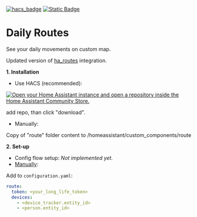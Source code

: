 [![hacs_badge](https://img.shields.io/badge/HACS-Custom-orange.svg)](https://github.com/custom-components/hacs)
[![Static Badge](https://img.shields.io/badge/Donate-ЮMoney-darkviolet?style=flat)](https://yoomoney.ru/fundraise/1B4FAD8FDBD.250626)
# Daily Routes

<p>See your daily movements on custom map.</p>

Updated version of [ha_routes](https://github.com/mavrikkk/ha_routes) integration.

<p><b>1. Installation</b></p>

- Use HACS (recommended):

[![Open your Home Assistant instance and open a repository inside the Home Assistant Community Store.](https://my.home-assistant.io/badges/hacs_repository.svg)](https://my.home-assistant.io/redirect/hacs_repository/?owner=artt652&category=integration&repository=daily_routes) 

add repo, than click "download".

- Manually:

<p>Copy of "route" folder content to  /homeassistant/custom_components/route</p>

<p><b>2. Set-up</b></p>

- Config flow setup: *Not implemented yet.*
- [Manually](info.md "Manually"):
 
 Add to ```configuration.yaml```: </p>
```yaml
route:
  token: <your_long_life_token>
  devices:
    - <device_tracker.entity_id>
    - <person.entity_id>
```

